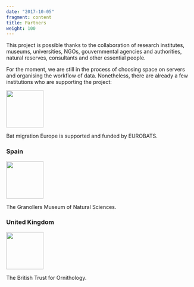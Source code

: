 ```yaml
---
date: "2017-10-05"
fragment: content
title: Partners
weight: 100
---
```




This project is possible thanks to the collaboration of research institutes, museums, universities, NGOs, gouvernmental agencies and authorities, natural reserves, consultants and other essential people.

For the moment, we are still in the process of choosing space on servers and organising the workflow of data. Nonetheless, there are already a few institutions who are supporting the project:

[<img src="/images/EUROBATS_logo.png" alt="" width="100px"/>](https://www.eurobats.org)

Bat migration Europe is supported and funded by EUROBATS.

### Spain

[<img src="/images/Granollers_logo.jpg" alt="" width="100px"/>](http://www.museugranollersciencies.org/en/quiropters/)

The Granollers Museum of Natural Sciences.

### United Kingdom

[<img src="/images/BTO_logo.gif" alt="" width="100px"/>](https://www.bto.org/)

The British Trust for Ornithology.
